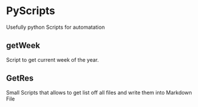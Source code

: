 # PyScripts

Usefully python Scripts for automatation

## getWeek 

Script to get current week of the year.

## GetRes

Small Scripts that allows to get list off all files and write them into Markdown File
